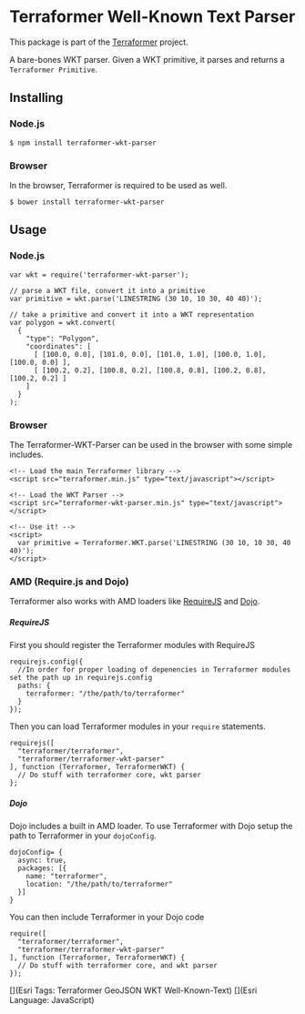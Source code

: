 # Terraformer Well-Known Text Parser

This package is part of the [Terraformer](https://github.com/Esri/Terraformer) project.

A bare-bones WKT parser.  Given a WKT primitive, it parses and returns a `Terraformer Primitive`.

## Installing

### Node.js

    $ npm install terraformer-wkt-parser

### Browser

In the browser, Terraformer is required to be used as well.

    $ bower install terraformer-wkt-parser

## Usage

### Node.js

    var wkt = require('terraformer-wkt-parser');
    
    // parse a WKT file, convert it into a primitive
    var primitive = wkt.parse('LINESTRING (30 10, 10 30, 40 40)');
    
    // take a primitive and convert it into a WKT representation
    var polygon = wkt.convert(
      {
        "type": "Polygon",
  	    "coordinates": [
          [ [100.0, 0.0], [101.0, 0.0], [101.0, 1.0], [100.0, 1.0], [100.0, 0.0] ],
          [ [100.2, 0.2], [100.8, 0.2], [100.8, 0.8], [100.2, 0.8], [100.2, 0.2] ]
        ]
      }
    );

### Browser

The Terraformer-WKT-Parser can be used in the browser with some simple includes.

    <!-- Load the main Terraformer library -->
    <script src="terraformer.min.js" type="text/javascript"></script>
    
    <!-- Load the WKT Parser -->
    <script src="terraformer-wkt-parser.min.js" type="text/javascript"></script>
    
    <!-- Use it! -->
    <script>
      var primitive = Terraformer.WKT.parse('LINESTRING (30 10, 10 30, 40 40)');
    </script>

### AMD (Require.js and Dojo)

Terraformer also works with AMD loaders like [RequireJS](http://requirejs.org/) and [Dojo](http://dojotoolkit.org/).

##### RequireJS

First you should register the Terraformer modules with RequireJS

    requirejs.config({
      //In order for proper loading of depenencies in Terraformer modules set the path up in requirejs.config
      paths: {
        terraformer: "/the/path/to/terraformer"
      }
    });

Then you can load Terraformer modules in your `require` statements.

    requirejs([
      "terraformer/terraformer",
      "terraformer/terraformer-wkt-parser"
    ], function (Terraformer, TerraformerWKT) {
      // Do stuff with terraformer core, wkt parser
    };

##### Dojo

Dojo includes a built in AMD loader. To use Terraformer with Dojo setup the path to Terraformer in your `dojoConfig`.

    dojoConfig= {
      async: true,
      packages: [{
        name: "terraformer",
        location: "/the/path/to/terraformer"
      }]
    }

You can then include Terraformer in your Dojo code

    require([
      "terraformer/terraformer",
      "terraformer/terraformer-wkt-parser"
    ], function (Terraformer, TerraformerWKT) {
      // Do stuff with terraformer core, and wkt parser
    });


[](Esri Tags: Terraformer GeoJSON WKT Well-Known-Text)
[](Esri Language: JavaScript)